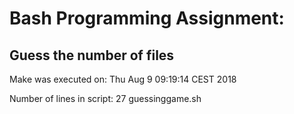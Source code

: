 # Bash Programming Assignment:

## Guess the number of files

Make was executed on:
Thu Aug  9 09:19:14 CEST 2018


Number of lines in script:
27 guessinggame.sh
